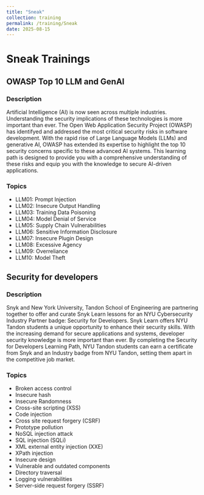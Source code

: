 ```yaml
---
title: "Sneak"
collection: training
permalink: /training/Sneak
date: 2025-08-15
---
```


# Sneak Trainings

## OWASP Top 10 LLM and GenAI
### Description
Artificial Intelligence (AI) is now seen across multiple industries. Understanding the security implications of these technologies is more important than ever. 
The Open Web Application Security Project (OWASP) has identifyed and addressed the most critical security risks in software development. 
With the rapid rise of Large Language Models (LLMs) and generative AI, OWASP has extended its expertise to highlight the top 10 security concerns specific to these advanced AI systems. 
This learning path is designed to provide you with a comprehensive understanding of these risks and equip you with the knowledge to secure AI-driven applications.

### Topics
- LLM01: Prompt Injection
- LLM02: Insecure Output Handling
- LLM03: Training Data Poisoning
- LLM04: Model Denial of Service
- LLM05: Supply Chain Vulnerabilities
- LLM06: Sensitive Information Disclosure
- LLM07: Insecure Plugin Design
- LLM08: Excessive Agency
- LLM09: Overreliance
- LLM10: Model Theft

## Security for developers
### Description
Snyk and New York University, Tandon School of Engineering are partnering together to offer and curate Snyk Learn lessons for an NYU Cybersecurity Industry Partner badge: Security for Developers.
Snyk Learn offers NYU Tandon students a unique opportunity to enhance their security skills. 
With the increasing demand for secure applications and systems, developer security knowledge is more important than ever. 
By completing the Security for Developers Learning Path, NYU Tandon students can earn a certificate from Snyk and an Industry badge from NYU Tandon, setting them apart in the competitive job market.

### Topics 
- Broken access control
- Insecure hash
- Insecure Randomness
- Cross-site scripting (XSS)
- Code injection
- Cross site request forgery (CSRF)
- Prototype pollution
- NoSQL injection attack
- SQL injection (SQLi)
- XML external entity injection (XXE)
- XPath injection
- Insecure design
- Vulnerable and outdated components
- Directory traversal
- Logging vulnerabilities
- Server-side request forgery (SSRF)
